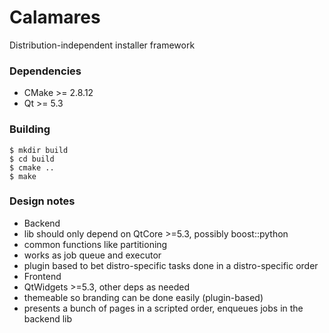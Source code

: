 Calamares
=========

Distribution-independent installer framework

### Dependencies
* CMake >= 2.8.12
* Qt >= 5.3

### Building
```
$ mkdir build
$ cd build
$ cmake ..
$ make
```

### Design notes
* Backend
 * lib should only depend on QtCore >=5.3, possibly boost::python
 * common functions like partitioning
 * works as job queue and executor
 * plugin based to bet distro-specific tasks done in a distro-specific order
* Frontend
 * QtWidgets >=5.3, other deps as needed
 * themeable so branding can be done easily (plugin-based)
 * presents a bunch of pages in a scripted order, enqueues jobs in the backend lib

